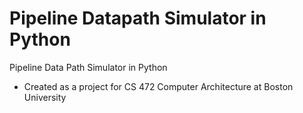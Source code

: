 # Pipeline Datapath Simulator in Python
Pipeline Data Path Simulator in Python
- Created as a project for CS 472 Computer Architecture at Boston University

